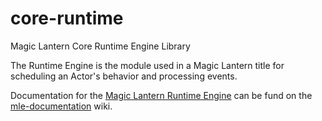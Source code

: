 # core-runtime
Magic Lantern Core Runtime Engine Library

The Runtime Engine is the module used in a Magic Lantern title for scheduling an Actor's behavior and processing events.

Documentation for the [Magic Lantern Runtime Engine](https://github.com/magic-lantern-android-studio/mle-documentation/wiki/Runtime-Engine-Library) can be fund on the [mle-documentation](https://github.com/magic-lantern-android-studio/mle-documentation/wiki) wiki.